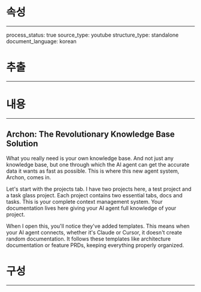 # 속성
---
process_status: true
source_type: youtube
structure_type: standalone
document_language: korean

# 추출
---


# 내용
---
## Archon: The Revolutionary Knowledge Base Solution

What you really need is your own knowledge base. And not just any knowledge base, but one through which the AI agent can get the accurate data it wants as fast as possible. This is where this new agent system, Archon, comes in.

Let's start with the projects tab. I have two projects here, a test project and a task glass project. Each project contains two essential tabs, docs and tasks. This is your complete context management system. Your documentation lives here giving your AI agent full knowledge of your project.

When I open this, you'll notice they've added templates. This means when your AI agent connects, whether it's Claude or Cursor, it doesn't create random documentation. It follows these templates like architecture documentation or feature PRDs, keeping everything properly organized.

# 구성
---
